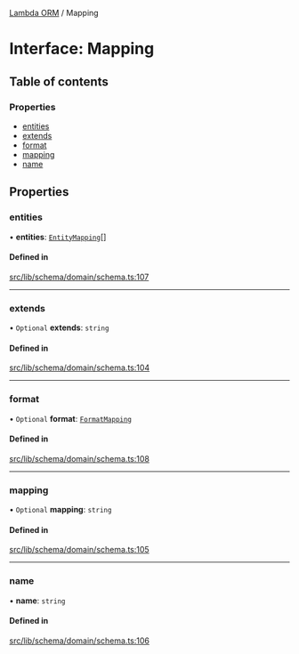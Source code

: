 [Lambda ORM](../README.md) / Mapping

# Interface: Mapping

## Table of contents

### Properties

- [entities](Mapping.md#entities)
- [extends](Mapping.md#extends)
- [format](Mapping.md#format)
- [mapping](Mapping.md#mapping)
- [name](Mapping.md#name)

## Properties

### entities

• **entities**: [`EntityMapping`](EntityMapping.md)[]

#### Defined in

[src/lib/schema/domain/schema.ts:107](https://github.com/FlavioLionelRita/lambdaorm/blob/d07a0a4f/src/lib/schema/domain/schema.ts#L107)

___

### extends

• `Optional` **extends**: `string`

#### Defined in

[src/lib/schema/domain/schema.ts:104](https://github.com/FlavioLionelRita/lambdaorm/blob/d07a0a4f/src/lib/schema/domain/schema.ts#L104)

___

### format

• `Optional` **format**: [`FormatMapping`](FormatMapping.md)

#### Defined in

[src/lib/schema/domain/schema.ts:108](https://github.com/FlavioLionelRita/lambdaorm/blob/d07a0a4f/src/lib/schema/domain/schema.ts#L108)

___

### mapping

• `Optional` **mapping**: `string`

#### Defined in

[src/lib/schema/domain/schema.ts:105](https://github.com/FlavioLionelRita/lambdaorm/blob/d07a0a4f/src/lib/schema/domain/schema.ts#L105)

___

### name

• **name**: `string`

#### Defined in

[src/lib/schema/domain/schema.ts:106](https://github.com/FlavioLionelRita/lambdaorm/blob/d07a0a4f/src/lib/schema/domain/schema.ts#L106)
